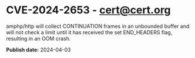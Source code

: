 # CVE-2024-2653 - cert@cert.org

amphp/http will collect CONTINUATION frames in an unbounded buffer and will not check a limit until it has received the set END_HEADERS flag, resulting in an OOM crash.

**Publish date:** 2024-04-03
